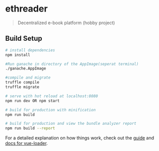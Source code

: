 # ethreader

> Decentralized e-book platform (hobby project)

## Build Setup

``` bash
# install dependencies
npm install

#Run ganache in directory of the AppImage(seperat terminal)
./ganache.AppImage

#compile and migrate
truffle compile
truffle migrate

# serve with hot reload at localhost:8080
npm run dev OR npm start

# build for production with minification
npm run build

# build for production and view the bundle analyzer report
npm run build --report
```

For a detailed explanation on how things work, check out the [guide](http://vuejs-templates.github.io/webpack/) and [docs for vue-loader](http://vuejs.github.io/vue-loader).
